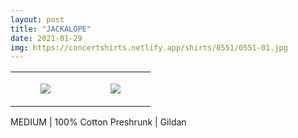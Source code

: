 ```yaml
---
layout: post
title: "JACKALOPE"
date: 2021-01-29
img: https://concertshirts.netlify.app/shirts/0551/0551-01.jpg
---
```




<table style="width:100%;"><tr><td style="vertical-align:top;">
      <figure class="tmblr-full" data-orig-height="2048" data-orig-width="1365" data-orig-src="https://concertshirts.netlify.app/shirts/0551/0551-01.jpg"><img src="https://64.media.tumblr.com/c5492f9cd136ae295f0a5902f6abbf8c/b330e2eeb6c95ed6-4d/s540x810/f288e29a5156cdc6db9e2c7e3d9227c34105c65d.jpg" data-orig-height="2048" data-orig-width="1365" data-orig-src="https://concertshirts.netlify.app/shirts/0551/0551-01.jpg"/></figure></td>
    <td style="vertical-align:top;">
      <figure class="tmblr-full" data-orig-height="2048" data-orig-width="1365" data-orig-src="https://concertshirts.netlify.app/shirts/0551/0551-02.jpg"><img src="https://64.media.tumblr.com/ab49428c0ed41b8112d05b0151766fd6/b330e2eeb6c95ed6-58/s540x810/17d1a276ebaece8ae8cd85249adf9ceecfc018d9.jpg" data-orig-height="2048" data-orig-width="1365" data-orig-src="https://concertshirts.netlify.app/shirts/0551/0551-02.jpg"/></figure></td>
  </tr></table><p>
  MEDIUM | 100% Cotton Preshrunk | Gildan
</p>

